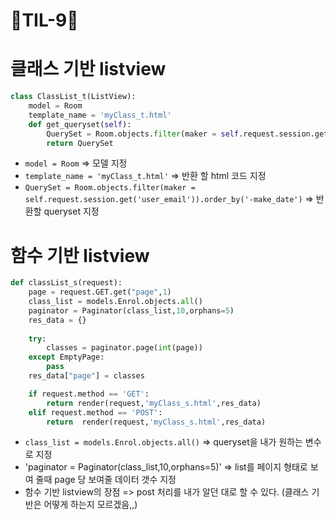 # 🦄TIL-9🦄

# 클래스 기반 listview
```py
class ClassList_t(ListView):
    model = Room
    template_name = 'myClass_t.html'
    def get_queryset(self): 
        QuerySet = Room.objects.filter(maker = self.request.session.get('user_email')).order_by('-make_date')  
        return QuerySet
```
- `model = Room` => 모델 지정
- `template_name = 'myClass_t.html'` => 반환 할 html 코드 지정
- `QuerySet = Room.objects.filter(maker = self.request.session.get('user_email')).order_by('-make_date')` => 반환할 queryset 지정

# 함수 기반 listview
```py
def classList_s(request):
    page = request.GET.get("page",1)
    class_list = models.Enrol.objects.all()
    paginator = Paginator(class_list,10,orphans=5)
    res_data = {}
    
    try:
        classes = paginator.page(int(page))
    except EmptyPage:
        pass
    res_data["page"] = classes

    if request.method == 'GET':
        return render(request,'myClass_s.html',res_data)
    elif request.method == 'POST':
        return  render(request,'myClass_s.html',res_data)
```
- `class_list = models.Enrol.objects.all()`  => queryset을 내가 원하는 변수로 지정
- 'paginator = Paginator(class_list,10,orphans=5)' => list를 페이지 형태로 보여 줄때 page 당 보여줄 데이터 갯수 지정
- 함수 기반 listview의 장점 => post 처리를 내가 알던 대로 할 수 있다. (클래스 기반은 어떻게 하는지 모르겠음,,)
    
